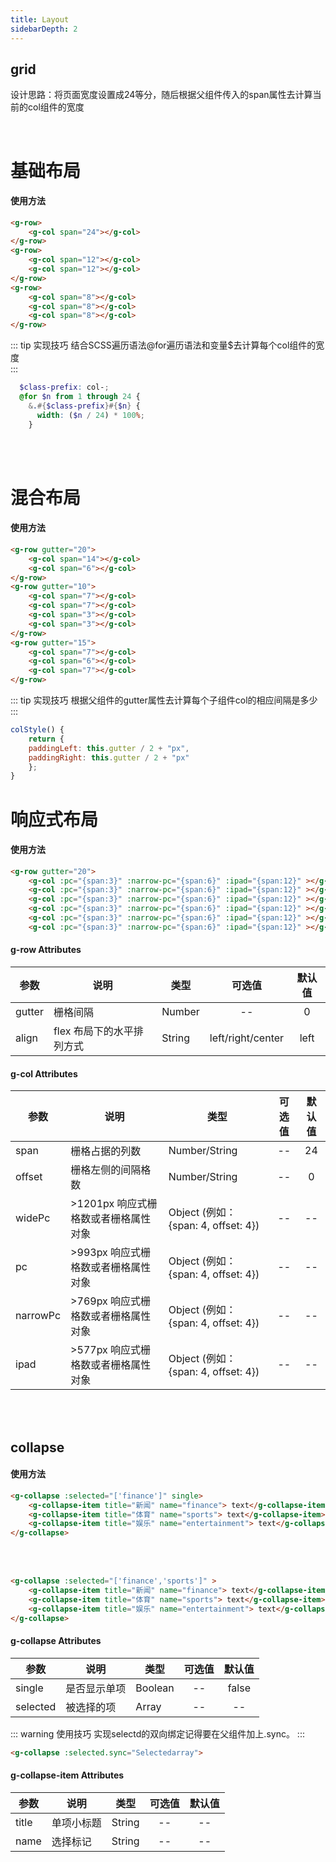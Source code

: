 ```yaml
---
title: Layout
sidebarDepth: 2
---
```

## grid
设计思路：将页面宽度设置成24等分，随后根据父组件传入的span属性去计算当前的col组件的宽度

<br />

# 基础布局
<grid-demo-1></grid-demo-1>


#### 使用方法

``` html
<g-row>
    <g-col span="24"></g-col>
</g-row>
<g-row>
    <g-col span="12"></g-col>
    <g-col span="12"></g-col>
</g-row>
<g-row>
    <g-col span="8"></g-col>
    <g-col span="8"></g-col>
    <g-col span="8"></g-col>
</g-row>
```

::: tip 实现技巧
结合SCSS遍历语法@for遍历语法和变量$去计算每个col组件的宽度   
:::



``` scss
  $class-prefix: col-;
  @for $n from 1 through 24 {
    &.#{$class-prefix}#{$n} {
      width: ($n / 24) * 100%;
    }
```
<br />
<br />

# 混合布局

<grid-demo-2></grid-demo-2>

#### 使用方法

``` html
<g-row gutter="20">
    <g-col span="14"></g-col>
    <g-col span="6"></g-col>
</g-row>
<g-row gutter="10">
    <g-col span="7"></g-col>
    <g-col span="7"></g-col>
    <g-col span="3"></g-col>
    <g-col span="3"></g-col>
</g-row>
<g-row gutter="15">
    <g-col span="7"></g-col>
    <g-col span="6"></g-col>
    <g-col span="7"></g-col>
</g-row>
```
::: tip 实现技巧
根据父组件的gutter属性去计算每个子组件col的相应间隔是多少  
:::

``` js
colStyle() {
    return {
    paddingLeft: this.gutter / 2 + "px",
    paddingRight: this.gutter / 2 + "px"
    };
}
```

# 响应式布局
<grid-demo-3></grid-demo-3>

#### 使用方法

``` html
<g-row gutter="20">
    <g-col :pc="{span:3}" :narrow-pc="{span:6}" :ipad="{span:12}" ></g-col>
    <g-col :pc="{span:3}" :narrow-pc="{span:6}" :ipad="{span:12}" ></g-col>
    <g-col :pc="{span:3}" :narrow-pc="{span:6}" :ipad="{span:12}" ></g-col>
    <g-col :pc="{span:3}" :narrow-pc="{span:6}" :ipad="{span:12}" ></g-col>
    <g-col :pc="{span:3}" :narrow-pc="{span:6}" :ipad="{span:12}" ></g-col>
    <g-col :pc="{span:3}" :narrow-pc="{span:6}" :ipad="{span:12}" ></g-col>
```


#### g-row Attributes

| 参数 | 说明 | 类型 | 可选值 | 默认值 |
| ------- | ------ | ------ | :------: | :------: |
| gutter | 栅格间隔 | Number | -- | 0 |
| align | flex 布局下的水平排列方式 | String | left/right/center | left |

#### g-col Attributes

| 参数 | 说明 | 类型 | 可选值 | 默认值 |
| ------- | ------ | ------ | :------: | :------: |
| span | 栅格占据的列数 | Number/String | -- | 24 |
| offset | 栅格左侧的间隔格数 | Number/String | -- | 0 |
| widePc | >1201px 响应式栅格数或者栅格属性对象 | Object (例如： {span: 4, offset: 4}) | -- | -- |
| pc | >993px 响应式栅格数或者栅格属性对象 | Object (例如： {span: 4, offset: 4}) | -- | -- |
| narrowPc | >769px 响应式栅格数或者栅格属性对象 | Object (例如： {span: 4, offset: 4}) | -- | -- |
| ipad | >577px 响应式栅格数或者栅格属性对象 | Object (例如： {span: 4, offset: 4}) | -- | -- |

<br />
<br />

## collapse
#### 使用方法
<collapse-demo-1></collapse-demo-1>

``` html
<g-collapse :selected="['finance']" single>
    <g-collapse-item title="新闻" name="finance"> text</g-collapse-item>
    <g-collapse-item title="体育" name="sports"> text</g-collapse-item>
    <g-collapse-item title="娱乐" name="entertainment"> text</g-collapse-item>
</g-collapse>
```
<br />
<br />

<collapse-demo-2></collapse-demo-2>
``` html
<g-collapse :selected="['finance','sports']" >
    <g-collapse-item title="新闻" name="finance"> text</g-collapse-item>
    <g-collapse-item title="体育" name="sports"> text</g-collapse-item>
    <g-collapse-item title="娱乐" name="entertainment"> text</g-collapse-item>
</g-collapse>
```

#### g-collapse Attributes

| 参数 | 说明 | 类型 | 可选值 | 默认值 |
| ------- | ------ | ------ | :------: | :------: |
| single | 是否显示单项 | Boolean | -- | false |
| selected | 被选择的项 | Array | -- | -- |

::: warning 使用技巧
实现selectd的双向绑定记得要在父组件加上.sync。
:::

``` html
<g-collapse :selected.sync="Selectedarray">
```

#### g-collapse-item Attributes

| 参数 | 说明 | 类型 | 可选值 | 默认值 |
| ------- | ------ | ------ | :------: | :------: |
| title | 单项小标题 | String | -- | -- |
| name | 选择标记 | String | -- | -- |